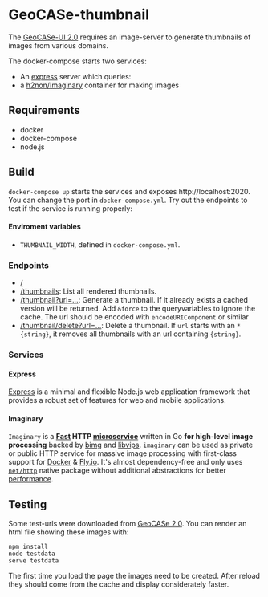 # GeoCASe-thumbnail

The [GeoCASe-UI 2.0](http://geocase.geocollections.info/) requires an image-server to generate thumbnails of images from various domains.

The docker-compose starts two services:

- An [express](https://expressjs.com/) server which queries:
- a [h2non/Imaginary](https://github.com/h2non/imaginary) container for making images

## Requirements

- docker
- docker-compose
- node.js

## Build

`docker-compose up` starts the services and exposes http://localhost:2020. You can change the port in `docker-compose.yml`. Try out the endpoints to test if the service is running properly:

#### Enviroment variables

- `THUMBNAIL_WIDTH`, defined in `docker-compose.yml`.

### Endpoints

- [/](http://localhost:2020)
- [/thumbnails](http://localhost:2020/thumbnails): List all rendered thumbnails.
- [/thumbnail?url=...](http://localhost:2020/thumbnail?url=http%3A%2F%2Fwww.geo-coll.ethz.ch%2Flook_eth2%2Ffile%2Fimage%2F53%2F0000000006021.jpg): Generate a thumbnail. If it already exists a cached version will be returned. Add `&force` to the queryvariables to ignore the cache. The url should be encoded with `encodeURIComponent` or similar
- [/thumbnail/delete?url=...](http://localhost:2020/thumbnail/delete?url=http%3A%2F%2Fwww.geo-coll.ethz.ch%2Flook_eth2%2Ffile%2Fimage%2F53%2F0000000006021.jpg): Delete a thumbnail. If `url` starts with an `*{string}`, it removes all thumbnails with an url containing `{string}`.

### Services

#### Express

[Express](https://expressjs.com/) is a minimal and flexible Node.js web application framework that provides a robust set of features for web and mobile applications.

#### Imaginary

`Imaginary` is a **[Fast](https://github.com/h2non/imaginary#benchmark) HTTP [microservice](http://microservices.io/patterns/microservices.html)** written in Go **for high-level image processing** backed by [bimg](https://github.com/h2non/bimg) and [libvips](https://github.com/jcupitt/libvips). `imaginary` can be used as private or public HTTP service for massive image processing with first-class support for [Docker](https://github.com/h2non/imaginary#docker) & [Fly.io](https://github.com/h2non/imaginary#flyio).
It's almost dependency-free and only uses [`net/http`](http://golang.org/pkg/net/http/) native package without additional abstractions for better [performance](https://github.com/h2non/imaginary#performance).

## Testing

Some test-urls were downloaded from [GeoCASe 2.0](http://geocase.geocollections.info/). You can render an html file showing these images with:

```
npm install
node testdata
serve testdata
```

The first time you load the page the images need to be created. After reload they should come from the cache and display considerately faster.
